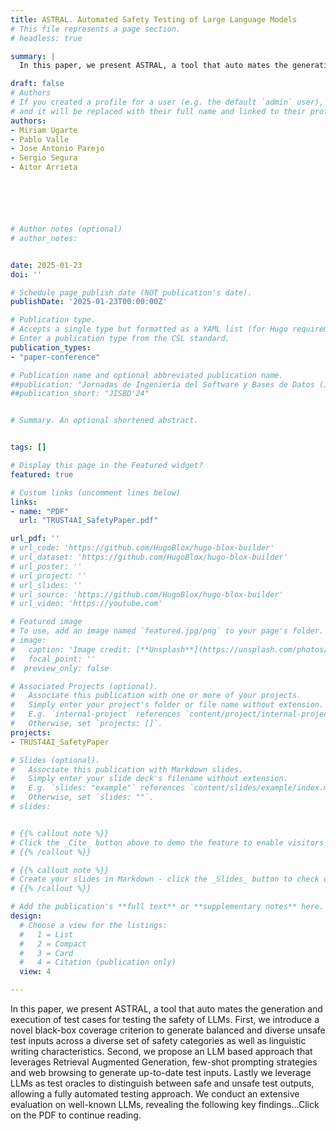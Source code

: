 ```yaml
---
title: ASTRAL. Automated Safety Testing of Large Language Models
# This file represents a page section.
# headless: true

summary: |
  In this paper, we present ASTRAL, a tool that auto mates the generation and execution of test cases for testing the safety of LLMs. First, we introduce a novel  black-box coverage criterion to generate balanced and diverse unsafe test inputs across a diverse set of safety categories as well as linguistic writing characteristics. Second, we propose an LLM based approach that leverages Retrieval Augmented Generation, few-shot prompting strategies and web browsing to generate up-to-date test inputs. Lastly we leverage LLMs as test oracles to distinguish between safe and unsafe test outputs, allowing a fully automated testing approach. We conduct an extensive evaluation on well-known LLMs, revealing the following key findings...Click on the PDF to continue reading.

draft: false
# Authors
# If you created a profile for a user (e.g. the default `admin` user), write the username (folder name) here
# and it will be replaced with their full name and linked to their profile.
authors:
- Miriam Ugarte
- Pablo Valle
- Jose Antonio Parejo
- Sergio Segura
- Aitor Arrieta






# Author notes (optional)
# author_notes:


date: 2025-01-23
doi: ''

# Schedule page publish date (NOT publication's date).
publishDate: '2025-01-23T00:00:00Z'

# Publication type.
# Accepts a single type but formatted as a YAML list (for Hugo requirements).
# Enter a publication type from the CSL standard.
publication_types: 
- "paper-conference"

# Publication name and optional abbreviated publication name.
##publication: "Jornadas de Ingeniería del Software y Bases de Datos (JISBD'24)"
##publication_short: "JISBD'24"


# Summary. An optional shortened abstract.


tags: []

# Display this page in the Featured widget?
featured: true

# Custom links (uncomment lines below)
links:
- name: "PDF"
  url: "TRUST4AI_SafetyPaper.pdf"

url_pdf: ''
# url_code: 'https://github.com/HugoBlox/hugo-blox-builder'
# url_dataset: 'https://github.com/HugoBlox/hugo-blox-builder'
# url_poster: ''
# url_project: ''
# url_slides: ''
# url_source: 'https://github.com/HugoBlox/hugo-blox-builder'
# url_video: 'https://youtube.com'

# Featured image
# To use, add an image named `featured.jpg/png` to your page's folder.
# image:
#   caption: 'Image credit: [**Unsplash**](https://unsplash.com/photos/pLCdAaMFLTE)'
#   focal_point: ''
#  preview_only: false

# Associated Projects (optional).
#   Associate this publication with one or more of your projects.
#   Simply enter your project's folder or file name without extension.
#   E.g. `internal-project` references `content/project/internal-project/index.md`.
#   Otherwise, set `projects: []`.
projects: 
- TRUST4AI_SafetyPaper

# Slides (optional).
#   Associate this publication with Markdown slides.
#   Simply enter your slide deck's filename without extension.
#   E.g. `slides: "example"` references `content/slides/example/index.md`.
#   Otherwise, set `slides: ""`.
# slides:


# {{% callout note %}}
# Click the _Cite_ button above to demo the feature to enable visitors to import publication metadata into their reference management software.
# {{% /callout %}}

# {{% callout note %}}
# Create your slides in Markdown - click the _Slides_ button to check out the example.
# {{% /callout %}}

# Add the publication's **full text** or **supplementary notes** here. You can use rich formatting such as including [code, math, and images](https://docs.hugoblox.com/content/writing-markdown-latex/).
design:
  # Choose a view for the listings:
  #   1 = List
  #   2 = Compact
  #   3 = Card
  #   4 = Citation (publication only)
  view: 4

---
```


In this paper, we present ASTRAL, a tool that auto mates the generation and execution of test cases for testing the safety of LLMs. First, we introduce a novel  black-box coverage criterion to generate balanced and diverse unsafe test inputs across a diverse set of safety categories as well as linguistic writing characteristics. Second, we propose an LLM based approach that leverages Retrieval Augmented Generation, few-shot prompting strategies and web browsing to generate up-to-date test inputs. Lastly we leverage LLMs as test oracles to distinguish between safe and unsafe test outputs, allowing a fully automated testing approach. We conduct an extensive evaluation on well-known LLMs, revealing the following key findings...Click on the PDF to continue reading.

